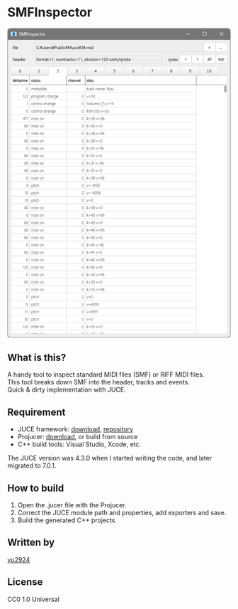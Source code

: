 # SMFInspector
 
![screenshot](media/screenshot.png)

## What is this?

A handy tool to inspect standard MIDI files (SMF) or RIFF MIDI files.  
This tool breaks down SMF into the header, tracks and events.  
Quick & dirty implementation with JUCE.

## Requirement

* JUCE framework: [download](https://juce.com/get-juce/download), [repository](https://github.com/juce-framework/JUCE)
* Projucer: [download](https://juce.com/discover/projucer), or build from source
* C++ build tools: Visual Studio, Xcode, etc.

The JUCE version was 4.3.0 when I started writing the code, and later migrated to 7.0.1.

## How to build

1. Open the .jucer file with the Projucer.
2. Correct the JUCE module path and properties, add exporters and save.
3. Build the generated C++ projects.

## Written by

[yu2924](https://twitter.com/yu2924)

## License

CC0 1.0 Universal
